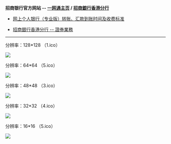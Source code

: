 **招商银行官方网站 -- [一网通主页](https://www.cmbchina.com/) / [招商銀行香港分行](https://hk.cmbchina.com/)**

- [网上个人银行（专业版）转账、汇款到账时间及收费标准](http://www.cmbchina.com/PersonalBank/GB/Page/standfee.htm)

- [招商銀行香港分行 -- 證券業務](https://hk.cmbchina.com/Securities/)

----------------------------------

分辨率：128*128 （1.ico）

<img src="https://github.com/taoste/Hello-World/blob/master/images/favicon-ico//cmbchina-ICON/1.ico?raw=true"/>

分辨率：64*64 （5.ico）

<img src="https://github.com/taoste/Hello-World/blob/master/images/favicon-ico//cmbchina-ICON/2.ico?raw=true"/>

分辨率：48*48 （3.ico）

<img src="https://github.com/taoste/Hello-World/blob/master/images/favicon-ico//cmbchina-ICON/3.ico?raw=true"/>

分辨率：32*32 （4.ico）

<img src="https://github.com/taoste/Hello-World/blob/master/images/favicon-ico//cmbchina-ICON/4.ico?raw=true"/>

分辨率：16*16 （5.ico）

<img src="https://github.com/taoste/Hello-World/blob/master/images/favicon-ico//cmbchina-ICON/5.ico?raw=true"/>

